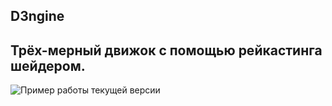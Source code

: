 ## D3ngine
## Трёх-мерный движок с помощью рейкастинга шейдером.
![Пример работы текущей версии](https://github.com/LedinecMing/D3ngine/raw/main/Screenshots/screenshot.png)
